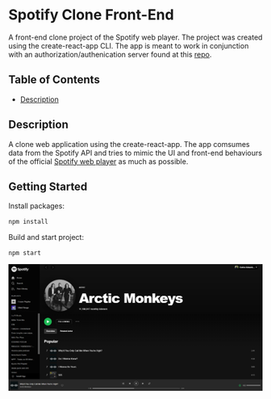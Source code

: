# Spotify Clone Front-End
A front-end clone project of the Spotify web player. The project was created using the create-react-app CLI. The app is meant to work in conjunction with an authorization/authenication server found at this [repo](https://github.com/CarlosGatti/spotify-clone-server).

## Table of Contents
- [Description](#description)

## Description
A clone web application using the create-react-app. The app comsumes data from the Spotify API and tries to mimic the UI and front-end behaviours of the official [Spotify web player](https://open.spotify.com/) as much as possible.

## Getting Started

Install packages:
```bash
npm install
```
Build and start project:
```bash
npm start
```

![App Screen Shot](https://github.com/CarlosGatti/spotify-clone-client/blob/main/demo/arctic.png)
